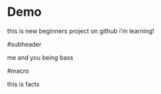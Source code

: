 # Demo

this is new beginners project on github i'm learning!


#subheader

me and you being bass

#macro

this is facts